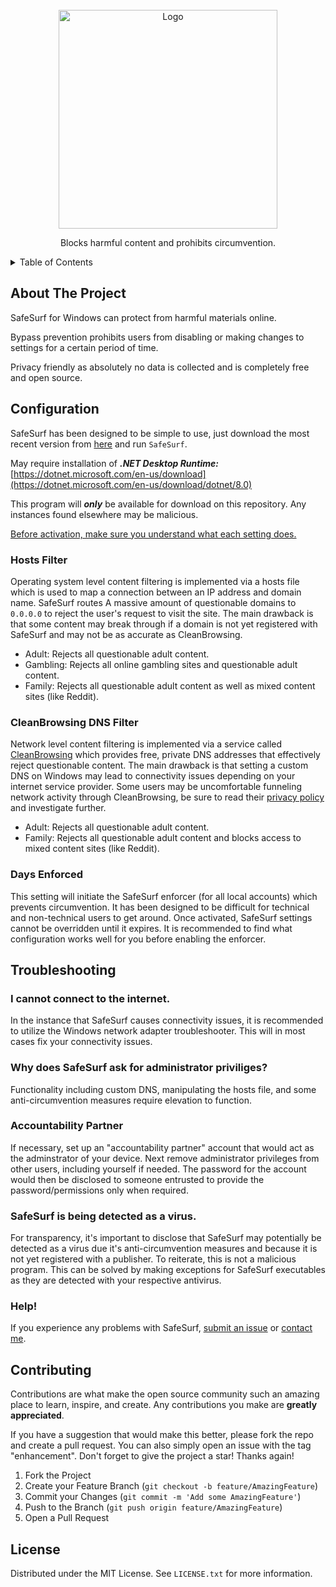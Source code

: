 <!-- Improved compatibility of back to top link: See: https://github.com/othneildrew/Best-README-Template/pull/73 -->
<!--
*** Thanks for checking out the Best-README-Template. If you have a suggestion
*** that would make this better, please fork the repo and create a pull request
*** or simply open an issue with the tag "enhancement".
*** Don't forget to give the project a star!
*** Thanks again! Now go create something AMAZING! :D
-->

<!-- PROJECT LOGO -->
<br />
<div align="center">
  <a href="https://github.com/othneildrew/Best-README-Template">
    <img src="https://github.com/na-stewart/SafeSurf/blob/master/SafeSurf.png" alt="Logo" width="350" height="350">
  </a>
  <p align="center">
    Blocks harmful content and prohibits circumvention.
    <br />
  </p>
</div>

<!-- TABLE OF CONTENTS -->
<details>
  <summary>Table of Contents</summary>
  <ol>
    <li><a href="#about-the-project">About The Project</a></li>
    <li><a href="#configuration">Configuration</a></li>
    <li><a href="#troubleshooting">Troubleshooting</a></li>
    <li><a href="#contributing">Contributing</a></li>
    <li><a href="#license">License</a></li>
  </ol>
</details>

<!-- ABOUT THE PROJECT -->
## About The Project

SafeSurf for Windows can protect from harmful materials online.

Bypass prevention prohibits users from disabling or making changes to settings for a certain period of time.

Privacy friendly as absolutely no data is collected and is completely free and open source.

<!-- GETTING STARTED -->
## Configuration

SafeSurf has been designed to be simple to use, just download the most recent version from [here](https://github.com/na-stewart/SafeSurf/releases) and run `SafeSurf`. 

May require installation of ***.NET Desktop Runtime:*** [https://dotnet.microsoft.com/en-us/download](https://dotnet.microsoft.com/en-us/download/dotnet/8.0)

This program will ***only*** be available for download on this repository. Any instances found elsewhere may be malicious.

<ins>Before activation, make sure you understand what each setting does.</ins>

### Hosts Filter
Operating system level content filtering is implemented via a hosts file which is used to map a connection between an IP address and domain name. SafeSurf routes A massive amount of questionable domains to `0.0.0.0` to reject the user's request to visit the site. The main drawback is that some content may break through if a domain is not yet registered with SafeSurf and may not be as accurate as CleanBrowsing. 

- Adult: Rejects all questionable adult content.
- Gambling: Rejects all online gambling sites and questionable adult content.
- Family: Rejects all questionable adult content as well as mixed content sites (like Reddit).

### CleanBrowsing DNS Filter
Network level content filtering is implemented via a service called [CleanBrowsing](https://cleanbrowsing.org/) which provides free, private DNS addresses that effectively reject questionable content. The main drawback is that setting a custom DNS on Windows may lead to connectivity issues depending on your internet service provider. Some users may be uncomfortable funneling network activity through CleanBrowsing, be sure to read their [privacy policy](https://cleanbrowsing.org/privacy) and investigate further.

- Adult: Rejects all questionable adult content.
- Family: Rejects all questionable adult content and blocks access to mixed content sites (like Reddit).
  
### Days Enforced
This setting will initiate the SafeSurf enforcer (for all local accounts) which prevents circumvention. It has been designed to be difficult for technical and non-technical users to get around. Once activated, SafeSurf settings cannot be overridden until it expires. It is recommended to find what configuration works well for you before enabling the enforcer.

## Troubleshooting

### I cannot connect to the internet.
In the instance that SafeSurf causes connectivity issues, it is recommended to utilize the Windows network adapter troubleshooter. This will in most cases fix your connectivity issues.

### Why does SafeSurf ask for administrator priviliges?
Functionality including custom DNS, manipulating the hosts file, and some anti-circumvention measures require elevation to function.

### Accountability Partner
If necessary, set up an "accountability partner" account that would act as the adminstrator of your device. Next remove administrator privileges from other users, 
including yourself if needed. The password for the account would then be disclosed to someone entrusted to provide the password/permissions only when required.

### SafeSurf is being detected as a virus.
For transparency, it's important to disclose that SafeSurf may potentially be detected as a virus due it's anti-circumvention measures and because it is not yet registered with a publisher. To reiterate, this is not a malicious program. This can be solved by making exceptions for SafeSurf executables as they are detected with your respective antivirus.

### Help!
If you experience any problems with SafeSurf, [submit an issue](https://github.com/na-stewart/FreeSafeSurf/issues) or [contact me](https://blog.na-stewart.com/contact).

<!-- CONTRIBUTING -->
## Contributing

Contributions are what make the open source community such an amazing place to learn, inspire, and create. Any contributions you make are **greatly appreciated**.

If you have a suggestion that would make this better, please fork the repo and create a pull request. You can also simply open an issue with the tag "enhancement".
Don't forget to give the project a star! Thanks again!

1. Fork the Project
2. Create your Feature Branch (`git checkout -b feature/AmazingFeature`)
3. Commit your Changes (`git commit -m 'Add some AmazingFeature'`)
4. Push to the Branch (`git push origin feature/AmazingFeature`)
5. Open a Pull Request

<!-- LICENSE -->
## License

Distributed under the MIT License. See `LICENSE.txt` for more information.
